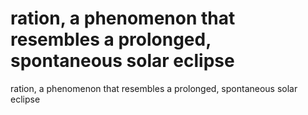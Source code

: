 # ration, a phenomenon that resembles a prolonged, spontaneous solar eclipse

ration, a phenomenon that resembles a prolonged, spontaneous solar eclipse